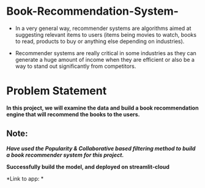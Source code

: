 # Book-Recommendation-System-
* In a very general way, recommender systems are algorithms aimed at suggesting relevant items to users (items being movies to watch, books to read, products to buy or anything else depending on industries).

* Recommender systems are really critical in some industries as they can generate a huge amount of income when they are efficient or also be a way to stand out significantly from competitors.


# Problem Statement
**In this project, we will examine the data and build a book recommendation engine that will recommend the books to the users.**

## Note:
***Have used the Popularity & Collaborative based filtering method to build a book recommender system for this project.*** 


**Successfully build the model, and deployed on streamlit-cloud**

*Link to app: * 
